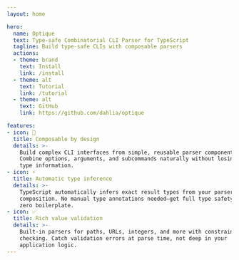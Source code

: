 ```yaml
---
layout: home

hero:
  name: Optique
  text: Type-safe Combinatorial CLI Parser for TypeScript
  tagline: Build type-safe CLIs with composable parsers
  actions:
  - theme: brand
    text: Install
    link: /install
  - theme: alt
    text: Tutorial
    link: /tutorial
  - theme: alt
    text: GitHub
    link: https://github.com/dahlia/optique

features:
- icon: 🧩
  title: Composable by design
  details: >-
    Build complex CLI interfaces from simple, reusable parser components.
    Combine options, arguments, and subcommands naturally without losing
    type information.
- icon: ⚡
  title: Automatic type inference
  details: >-
    TypeScript automatically infers exact result types from your parser
    composition. No manual type annotations needed—get full type safety with
    zero boilerplate.
- icon: ✅
  title: Rich value validation
  details: >-
    Built-in parsers for paths, URLs, integers, and more with constraint
    checking. Catch validation errors at parse time, not deep in your
    application logic.
---
```

